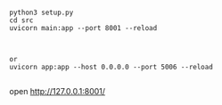 ```

python3 setup.py
cd src
uvicorn main:app --port 8001 --reload



or
uvicorn app:app --host 0.0.0.0 --port 5006 --reload


```

open
http://127.0.0.1:8001/
